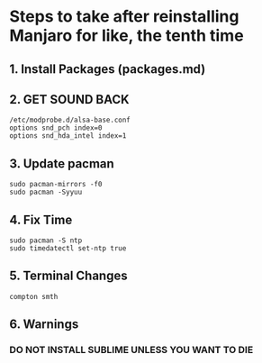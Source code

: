 # Steps to take after reinstalling Manjaro for like, the tenth time
## 1. Install Packages (packages.md)
## 2. GET SOUND BACK
```
/etc/modprobe.d/alsa-base.conf
options snd_pch index=0
options snd_hda_intel index=1
```
## 3. Update pacman
```
sudo pacman-mirrors -f0
sudo pacman -Syyuu
```

## 4. Fix Time
```
sudo pacman -S ntp
sudo timedatectl set-ntp true
```
## 5. Terminal Changes
```
compton smth
```
## 6. Warnings
### DO NOT INSTALL SUBLIME UNLESS YOU WANT TO DIE
